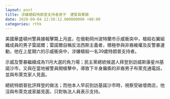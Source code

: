 ```yaml
---
layout: post
title: 涉嫌槍殺特朗普支持者男子　遭警員擊斃
date: 2020-09-04 22:50:12.000000000 +08:00
categories: rthk
---
```


美國華盛頓州警員據報擊斃上月底，在俄勒岡州波特蘭巿示威衝突中，槍殺右翼組織成員的男子雷諾爾；雷諾爾自稱反法西斯主義者，積極參與非裔維權及反警暴運動，他在上星期六的示威衝突中，涉嫌槍殺一名39歲特朗普支持者。

示威及警暴繼續成為11月大選的角力場；民主黨總統候選人拜登到訪威斯康星州基諾沙市，又與在當地被警員開槍擊中，導致下半身癱瘓的非裔男子布萊克通電話，並與布萊克家人見面。

總統特朗普批評拜登的做法；而他本人早前到訪基諾沙巿時，視察受破壞商店，他沒與布萊克或家屬見面，只對執法人員表示支持。
